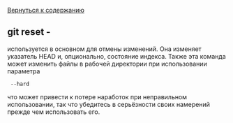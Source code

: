 [Вернуться к содержанию](./../readme.md)
## **git reset -**
используется в основном для отмены изменений. Она изменяет указатель HEAD и, опционально, состояние индекса. Также эта команда может изменить файлы в рабочей директории при использовании параметра
~~~bash=
 --hard
 ~~~
  что может привести к потере наработок при неправильном использовании, так что убедитесь в серьёзности своих намерений прежде чем использовать его.